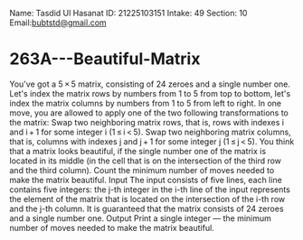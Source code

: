Name: Tasdid Ul Hasanat 
ID: 21225103151
Intake: 49
Section: 10
Email:bubtstd@gmail.com

# 263A---Beautiful-Matrix
You've got a 5 × 5 matrix, consisting of 24 zeroes and a single number one. Let's index the matrix rows by numbers from 1 to 5 from top to bottom, let's index the matrix columns by numbers from 1 to 5 from left to right. In one move, you are allowed to apply one of the two following transformations to the matrix:  Swap two neighboring matrix rows, that is, rows with indexes i and i + 1 for some integer i (1 ≤ i &lt; 5). Swap two neighboring matrix columns, that is, columns with indexes j and j + 1 for some integer j (1 ≤ j &lt; 5). You think that a matrix looks beautiful, if the single number one of the matrix is located in its middle (in the cell that is on the intersection of the third row and the third column). Count the minimum number of moves needed to make the matrix beautiful.  Input The input consists of five lines, each line contains five integers: the j-th integer in the i-th line of the input represents the element of the matrix that is located on the intersection of the i-th row and the j-th column. It is guaranteed that the matrix consists of 24 zeroes and a single number one.  Output Print a single integer — the minimum number of moves needed to make the matrix beautiful.
